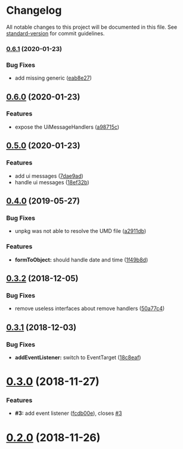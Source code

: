 # Changelog

All notable changes to this project will be documented in this file. See [standard-version](https://github.com/conventional-changelog/standard-version) for commit guidelines.

### [0.6.1](https://gitlab.com/tmorin/udom/compare/v0.6.0...v0.6.1) (2020-01-23)


### Bug Fixes

* add missing generic ([eab8e27](https://gitlab.com/tmorin/udom/commit/eab8e27))



## [0.6.0](https://gitlab.com/tmorin/udom/compare/v0.5.0...v0.6.0) (2020-01-23)


### Features

* expose the UiMessageHandlers ([a98715c](https://gitlab.com/tmorin/udom/commit/a98715c))



## [0.5.0](https://gitlab.com/tmorin/udom/compare/v0.4.0...v0.5.0) (2020-01-23)


### Features

* add ui messages ([7dae9ad](https://gitlab.com/tmorin/udom/commit/7dae9ad))
* handle ui messages ([18ef32b](https://gitlab.com/tmorin/udom/commit/18ef32b))



## [0.4.0](https://gitlab.com/tmorin/udom/compare/v0.3.2...v0.4.0) (2019-05-27)


### Bug Fixes

* unpkg was not able to resolve the UMD file ([a2911db](https://gitlab.com/tmorin/udom/commit/a2911db))


### Features

* **formToObject:** should handle date and time ([1f49b8d](https://gitlab.com/tmorin/udom/commit/1f49b8d))



<a name="0.3.2"></a>
## [0.3.2](https://gitlab.com/tmorin/udom/compare/v0.3.1...v0.3.2) (2018-12-05)


### Bug Fixes

* remove useless interfaces about remove handlers ([50a77c4](https://gitlab.com/tmorin/udom/commit/50a77c4))



<a name="0.3.1"></a>
## [0.3.1](https://gitlab.com/tmorin/udom/compare/v0.3.0...v0.3.1) (2018-12-03)


### Bug Fixes

* **addEventListener:** switch to EventTarget ([18c8eaf](https://gitlab.com/tmorin/udom/commit/18c8eaf))



<a name="0.3.0"></a>
# [0.3.0](https://gitlab.com/tmorin/udom/compare/v0.2.0...v0.3.0) (2018-11-27)


### Features

* **#3:** add event listener ([fcdb00e](https://gitlab.com/tmorin/udom/commit/fcdb00e)), closes [#3](https://gitlab.com/tmorin/udom/issues/3)



<a name="0.2.0"></a>
# [0.2.0](https://gitlab.com/tmorin/udom/compare/v0.1.0...v0.2.0) (2018-11-26)
